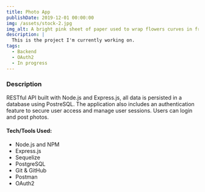 ```yaml
---
title: Photo App
publishDate: 2019-12-01 00:00:00
img: /assets/stock-2.jpg
img_alt: A bright pink sheet of paper used to wrap flowers curves in front of rich blue background
description: |
  This is the project I'm currently working on.
tags:
  - Backend
  - OAuth2
  - In progress
---
```


### Description

RESTful API built with Node.js and Express.js, all data is persisted in a database using PostreSQL. The application also includes an authentication feature to secure user access and manage user sessions.
Users can login and post photos.

#### Tech/Tools Used:
- Node.js and NPM
- Express.js
- Sequelize
- PostgreSQL
- Git & GitHub
- Postman
- OAuth2
